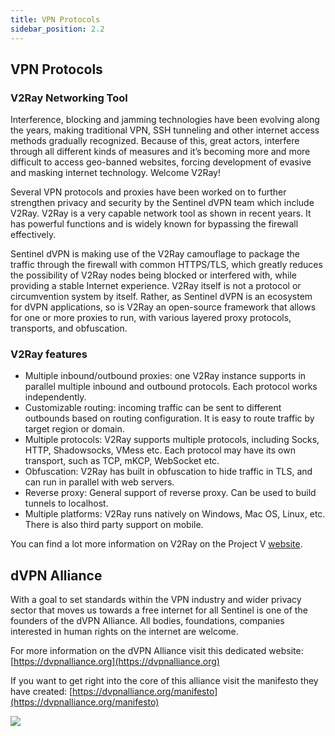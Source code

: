 ```yaml
---
title: VPN Protocols
sidebar_position: 2.2
---
```


## VPN Protocols

### V2Ray Networking Tool

Interference, blocking and jamming technologies have been evolving along the years, making traditional VPN, SSH tunneling and other internet access methods gradually recognized. Because of this, great actors, interfere through all different kinds of measures and it’s becoming more and more difficult to access geo-banned websites, forcing development of evasive and masking internet technology. Welcome V2Ray!

Several VPN protocols and proxies have been worked on to further strengthen privacy and security by the Sentinel dVPN team which include V2Ray. V2Ray is a very capable network tool as shown in recent years. It has powerful functions and is widely known for bypassing the firewall effectively.

Sentinel dVPN is making use of the V2Ray camouflage to package the traffic through the firewall with common HTTPS/TLS, which greatly reduces the possibility of V2Ray nodes being blocked or interfered with, while providing a stable Internet experience. V2Ray itself is not a protocol or circumvention system by itself. Rather, as Sentinel dVPN is an ecosystem for dVPN applications, so is V2Ray an open-source framework that allows for one or more proxies to run, with various layered proxy protocols, transports, and obfuscation.

### V2Ray features

- Multiple inbound/outbound proxies: one V2Ray instance supports in parallel multiple inbound and outbound protocols. Each protocol works independently.
- Customizable routing: incoming traffic can be sent to different outbounds based on routing configuration. It is easy to route traffic by target region or domain.
- Multiple protocols: V2Ray supports multiple protocols, including Socks, HTTP, Shadowsocks, VMess etc. Each protocol may have its own transport, such as TCP, mKCP, WebSocket etc.
- Obfuscation: V2Ray has built in obfuscation to hide traffic in TLS, and can run in parallel with web servers.
- Reverse proxy: General support of reverse proxy. Can be used to build tunnels to localhost.
- Multiple platforms: V2Ray runs natively on Windows, Mac OS, Linux, etc. There is also third party support on mobile.

You can find a lot more information on V2Ray on the Project V [website](https://www.v2ray.com/en).

## dVPN Alliance

With a goal to set standards within the VPN industry and wider privacy sector that moves us towards a free internet for all Sentinel is one of the founders of the dVPN Alliance. All bodies, foundations, companies interested in human rights on the internet are welcome.

For more information on the dVPN Alliance visit this dedicated website: [https://dvpnalliance.org](https://dvpnalliance.org)

If you want to get right into the core of this alliance visit the manifesto they have created: [https://dvpnalliance.org/manifesto](https://dvpnalliance.org/manifesto)

![](../../assets/dvpn-manifesto.png)